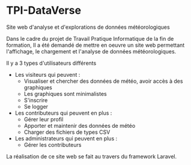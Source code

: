 # TPI-DataVerse
Site web d'analyse et d'explorations de données météorologiques

Dans le cadre du projet de Travail Pratique Informatique de la fin de formation,
Il a été demandé de mettre en oeuvre un site web permettant l'affichage, le chargement 
et l'analyse de données météorologiques. 

Il y a 3 types d'utilisateurs différents 
-  Les visiteurs qui peuvent :
    - Visualiser et chercher des données de météo, avoir accès à des graphiques
    - Les graphiques sont minimalistes
    - S'inscrire
    - Se logger
- Les contributeurs qui peuvent en plus :
    - Gérer leur profil
    - Apporter et maintenir des données de météo
    - Charger des fichiers de types CSV
- Les administrateurs qui peuvent en plus :
    - Gérer les contributeurs
 
La réalisation de ce site web se fait au travers du framework Laravel. 

